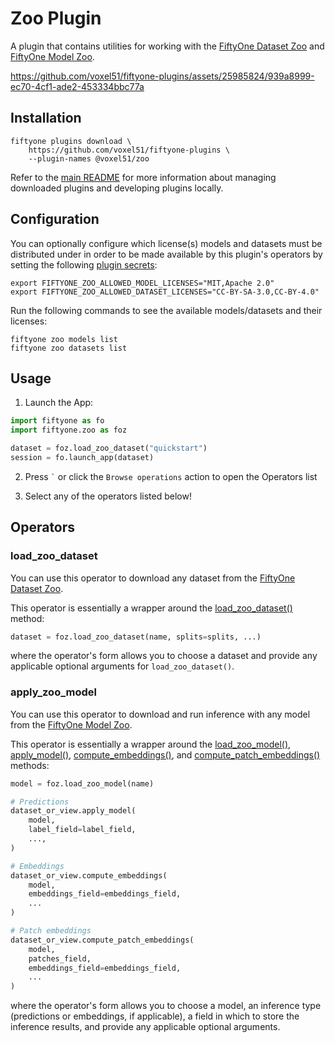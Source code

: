 # Zoo Plugin

A plugin that contains utilities for working with the
[FiftyOne Dataset Zoo](https://docs.voxel51.com/user_guide/dataset_zoo/index.html)
and
[FiftyOne Model Zoo](https://docs.voxel51.com/user_guide/model_zoo/index.html).

https://github.com/voxel51/fiftyone-plugins/assets/25985824/939a8999-ec70-4cf1-ade2-453334bbc77a

## Installation

```shell
fiftyone plugins download \
    https://github.com/voxel51/fiftyone-plugins \
    --plugin-names @voxel51/zoo
```

Refer to the [main README](https://github.com/voxel51/fiftyone-plugins) for
more information about managing downloaded plugins and developing plugins
locally.

## Configuration

You can optionally configure which license(s) models and datasets must be
distributed under in order to be made available by this plugin's operators by
setting the following
[plugin secrets](https://docs.voxel51.com/plugins/using_plugins.html#plugin-secrets):

```shell
export FIFTYONE_ZOO_ALLOWED_MODEL_LICENSES="MIT,Apache 2.0"
export FIFTYONE_ZOO_ALLOWED_DATASET_LICENSES="CC-BY-SA-3.0,CC-BY-4.0"
```

Run the following commands to see the available models/datasets and their
licenses:

```shell
fiftyone zoo models list
fiftyone zoo datasets list
```

## Usage

1.  Launch the App:

```py
import fiftyone as fo
import fiftyone.zoo as foz

dataset = foz.load_zoo_dataset("quickstart")
session = fo.launch_app(dataset)
```

2.  Press `` ` `` or click the `Browse operations` action to open the Operators
    list

3.  Select any of the operators listed below!

## Operators

### load_zoo_dataset

You can use this operator to download any dataset from the
[FiftyOne Dataset Zoo](https://docs.voxel51.com/user_guide/dataset_zoo/index.html).

This operator is essentially a wrapper around the
[load_zoo_dataset()](https://docs.voxel51.com/api/fiftyone.zoo.html#fiftyone.zoo.load_zoo_dataset)
method:

```py
dataset = foz.load_zoo_dataset(name, splits=splits, ...)
```

where the operator's form allows you to choose a dataset and provide any
applicable optional arguments for `load_zoo_dataset()`.

### apply_zoo_model

You can use this operator to download and run inference with any model from the
[FiftyOne Model Zoo](https://docs.voxel51.com/user_guide/model_zoo/index.html).

This operator is essentially a wrapper around the
[load_zoo_model()](https://docs.voxel51.com/api/fiftyone.zoo.html#fiftyone.zoo.load_zoo_model),
[apply_model()](https://docs.voxel51.com/api/fiftyone.core.collections.html#fiftyone.core.collections.SampleCollection.apply_model),
[compute_embeddings()](https://docs.voxel51.com/api/fiftyone.core.collections.html#fiftyone.core.collections.SampleCollection.compute_embeddings),
and
[compute_patch_embeddings()](https://docs.voxel51.com/api/fiftyone.core.collections.html#fiftyone.core.collections.SampleCollection.compute_patch_embeddings)
methods:

```py
model = foz.load_zoo_model(name)

# Predictions
dataset_or_view.apply_model(
    model,
    label_field=label_field,
    ...,
)

# Embeddings
dataset_or_view.compute_embeddings(
    model,
    embeddings_field=embeddings_field,
    ...
)

# Patch embeddings
dataset_or_view.compute_patch_embeddings(
    model,
    patches_field,
    embeddings_field=embeddings_field,
    ...
)
```

where the operator's form allows you to choose a model, an inference type
(predictions or embeddings, if applicable), a field in which to store the
inference results, and provide any applicable optional arguments.
